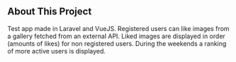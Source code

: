 ## About This Project

Test app made in Laravel and VueJS.
Registered users can like images from a gallery fetched from an external API. Liked images are displayed in order (amounts of likes) for non registered users. 
During the weekends a ranking of more active users is displayed. 
